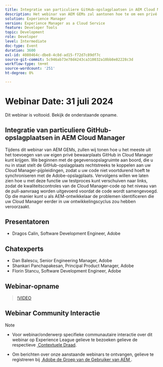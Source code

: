 ```yaml
---
title: Integratie van particuliere GitHub-opslagplaatsen in AEM Cloud Manager
description: Het webinar van AEM GEMs zal aantonen hoe te om een privé bewaarplaats van GitHub in Cloud Manager toe te voegen, het direct met pijpleidingen te verbinden, en shift-linker het testen om kwesties op het niveau van het trekkingsverzoek te identificeren alvorens code samen te voegen.
solution: Experience Manager
version: Experience Manager as a Cloud Service
feature: Developer Tools
topic: Development
role: Developer
level: Intermediate
doc-type: Event
duration: 3600
exl-id: 4080464c-dbe8-4c8d-ad15-f72d7c89df7c
source-git-commit: 5c946ab73e78d4243ca310032a10bb8e82228c3d
workflow-type: tm+mt
source-wordcount: '251'
ht-degree: 0%

---
```


# Webinar Date: 31 juli 2024

Dit webinar is voltooid. Bekijk de onderstaande opname.

## Integratie van particuliere GitHub-opslagplaatsen in AEM Cloud Manager

Tijdens dit webinar van AEM GEMs, zullen wij tonen hoe u het meeste uit het toevoegen van uw eigen privé bewaarplaats GitHub in Cloud Manager kunt krijgen. We beginnen met de gegevensopslagruimte aan boord, die u nu in staat stelt de GitHub-opslagplaats rechtstreeks te koppelen aan uw Cloud Manager-pijpleidingen, zodat u uw code niet voortdurend hoeft te synchroniseren met de Adobe-opslagplaats. Vervolgens willen we laten zien hoe u met deze functie uw testproces kunt verschuiven naar links, zodat de kwaliteitscontroles van de Cloud Manager-code op het niveau van de pull-aanvraag worden uitgevoerd voordat de code wordt samengevoegd. Op die manier kunt u als AEM-ontwikkelaar de problemen identificeren die uw Cloud Manager eerder in uw ontwikkelingscyclus zou hebben veroorzaakt.

## Presentatoren

* Dragos Calin, Software Development Engineer, Adobe

## Chatexperts

* Dan Balescu, Senior Engineering Manager, Adobe
* Shankari Panchapakesan, Principal Product Manager, Adobe
* Florin Stancu, Software Development Engineer, Adobe

## Webinar-opname

>[!VIDEO](https://video.tv.adobe.com/v/3432350)

## Webinar Community Interactie

>[!NOTE]
>
>* Voor webinar/onderwerp specifieke communautaire interactie over dit webinar op Experience League gelieve te bezoeken gelieve de respectieve [&#x200B; Contextuele Draad &#x200B;](https://adobe.ly/4f1jhMo).
>
>* Om berichten over onze aanstaande webinars te ontvangen, gelieve te registreren bij [&#x200B; Adobe de Groep van de Gebruiker van AEM &#x200B;](https://aem-augs.adobe.com/).
